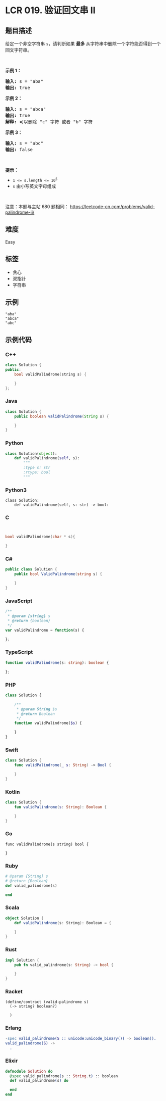 # LCR 019. 验证回文串 II

## 题目描述

<p>给定一个非空字符串&nbsp;<code>s</code>，请判断如果&nbsp;<strong>最多 </strong>从字符串中删除一个字符能否得到一个回文字符串。</p>

<p>&nbsp;</p>

<p><strong>示例 1：</strong></p>

<pre>
<strong>输入:</strong> s = &quot;aba&quot;
<strong>输出:</strong> true
</pre>

<p><strong>示例 2：</strong></p>

<pre>
<strong>输入:</strong> s = &quot;abca&quot;
<strong>输出:</strong> true
<strong>解释:</strong> 可以删除 &quot;c&quot; 字符 或者 &quot;b&quot; 字符
</pre>

<p><strong>示例 3：</strong></p>

<pre>
<strong>输入:</strong> s = &quot;abc&quot;
<strong>输出:</strong> false</pre>

<p>&nbsp;</p>

<p><strong>提示：</strong></p>

<ul>
	<li><code>1 &lt;= s.length &lt;= 10<sup>5</sup></code></li>
	<li><code>s</code> 由小写英文字母组成</li>
</ul>

<p>&nbsp;</p>

<p><meta charset="UTF-8" />注意：本题与主站 680&nbsp;题相同：&nbsp;<a href="https://leetcode-cn.com/problems/valid-palindrome-ii/">https://leetcode-cn.com/problems/valid-palindrome-ii/</a></p>


## 难度

Easy

## 标签

- 贪心
- 双指针
- 字符串

## 示例

```
"aba"
"abca"
"abc"
```

## 示例代码

### C++

```cpp
class Solution {
public:
    bool validPalindrome(string s) {

    }
};
```

### Java

```java
class Solution {
    public boolean validPalindrome(String s) {

    }
}
```

### Python

```python
class Solution(object):
    def validPalindrome(self, s):
        """
        :type s: str
        :rtype: bool
        """
```

### Python3

```python3
class Solution:
    def validPalindrome(self, s: str) -> bool:
```

### C

```c


bool validPalindrome(char * s){

}
```

### C#

```csharp
public class Solution {
    public bool ValidPalindrome(string s) {

    }
}
```

### JavaScript

```javascript
/**
 * @param {string} s
 * @return {boolean}
 */
var validPalindrome = function(s) {

};
```

### TypeScript

```typescript
function validPalindrome(s: string): boolean {

};
```

### PHP

```php
class Solution {

    /**
     * @param String $s
     * @return Boolean
     */
    function validPalindrome($s) {

    }
}
```

### Swift

```swift
class Solution {
    func validPalindrome(_ s: String) -> Bool {

    }
}
```

### Kotlin

```kotlin
class Solution {
    fun validPalindrome(s: String): Boolean {

    }
}
```

### Go

```golang
func validPalindrome(s string) bool {

}
```

### Ruby

```ruby
# @param {String} s
# @return {Boolean}
def valid_palindrome(s)

end
```

### Scala

```scala
object Solution {
    def validPalindrome(s: String): Boolean = {

    }
}
```

### Rust

```rust
impl Solution {
    pub fn valid_palindrome(s: String) -> bool {

    }
}
```

### Racket

```racket
(define/contract (valid-palindrome s)
  (-> string? boolean?)

  )
```

### Erlang

```erlang
-spec valid_palindrome(S :: unicode:unicode_binary()) -> boolean().
valid_palindrome(S) ->
  .
```

### Elixir

```elixir
defmodule Solution do
  @spec valid_palindrome(s :: String.t) :: boolean
  def valid_palindrome(s) do

  end
end
```

